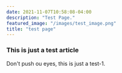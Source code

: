 ```yaml
---
date: 2021-11-07T10:58:08-04:00
description: "Test Page."
featured_image: "/images/test_image.png"
title: "test page"
---
```


### This is just a test article

Don't push ou eyes, this is just a test-1. 
